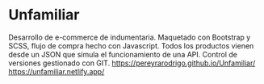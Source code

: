 # Unfamiliar
Desarrollo de e-commerce de indumentaria. Maquetado con Bootstrap y SCSS, flujo de compra hecho con Javascript. Todos los productos vienen desde un JSON que simula el funcionamiento de una API. Control de versiones gestionado con GIT.
https://pereyrarodrigo.github.io/Unfamiliar/
https://unfamiliar.netlify.app/
